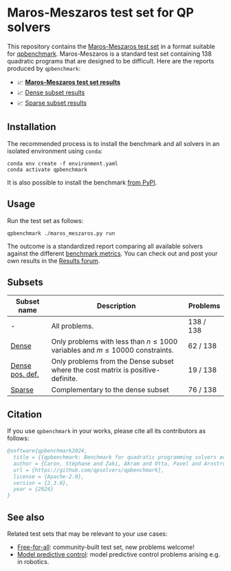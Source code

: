 # Maros-Meszaros test set for QP solvers

This repository contains the [Maros-Meszaros test set](https://www.cuter.rl.ac.uk/Problems/marmes.html) in a format suitable for [qpbenchmark](https://github.com/qpsolvers/qpbenchmark). Maros-Meszaros is a standard test set containing 138 quadratic programs that are designed to be difficult. Here are the reports produced by `qpbenchmark`:

- 📈 <a href="https://github.com/qpsolvers/maros_meszaros_qpbenchmark/blob/main/results/maros_meszaros.md"><strong>Maros-Meszaros test set results</strong></a>
- 📈 [Dense subset results](https://github.com/qpsolvers/maros_meszaros_qpbenchmark/blob/main/results/maros_meszaros_dense.md)
- 📈 [Sparse subset results](https://github.com/qpsolvers/maros_meszaros_qpbenchmark/blob/main/results/maros_meszaros_sparse.md)

## Installation

The recommended process is to install the benchmark and all solvers in an isolated environment using ``conda``:

```console
conda env create -f environment.yaml
conda activate qpbenchmark
```

It is also possible to install the benchmark [from PyPI](https://github.com/qpsolvers/qpbenchmark#installation).

## Usage

Run the test set as follows:

```
qpbenchmark ./maros_meszaros.py run
```

The outcome is a standardized report comparing all available solvers against the different [benchmark metrics](https://github.com/qpsolvers/qpbenchmark#metrics). You can check out and post your own results in the [Results forum](https://github.com/qpsolvers/maros_meszaros_qpbenchmark/discussions/categories/results).

## Subsets

| Subset name | Description | Problems |
|-------------|-------------|----------|
| - | All problems. | 138 / 138 | [Report](https://github.com/qpsolvers/maros_meszaros_qpbenchmark/blob/main/results/maros_meszaros.md) |
| [Dense](https://github.com/qpsolvers/maros_meszaros_qpbenchmark/blob/main/results/maros_meszaros_dense.md) | Only problems with less than $n \leq 1000$ variables and $m \leq 10000$ constraints. | 62 / 138 |
| [Dense pos. def.](https://github.com/qpsolvers/maros_meszaros_qpbenchmark/blob/main/results/maros_meszaros_dense_posdef.md) | Only problems from the Dense subset where the cost matrix is positive-definite. | 19 / 138 |
| [Sparse](https://github.com/qpsolvers/maros_meszaros_qpbenchmark/blob/main/results/maros_meszaros_sparse.md) | Complementary to the dense subset | 76 / 138 |

## Citation

If you use `qpbenchmark` in your works, please cite all its contributors as follows:

```bibtex
@software{qpbenchmark2024,
  title = {{qpbenchmark: Benchmark for quadratic programming solvers available in Python}},
  author = {Caron, Stéphane and Zaki, Akram and Otta, Pavel and Arnström, Daniel and Carpentier, Justin and Yang, Fengyu and Leziart, Pierre-Alexandre},
  url = {https://github.com/qpsolvers/qpbenchmark},
  license = {Apache-2.0},
  version = {2.3.0},
  year = {2024}
}
```

## See also

Related test sets that may be relevant to your use cases:

- [Free-for-all](https://github.com/qpsolvers/free_for_all_qpbenchmark): community-built test set, new problems welcome!
- [Model predictive control](https://github.com/qpsolvers/mpc_qpbenchmark): model predictive control problems arising e.g. in robotics.
